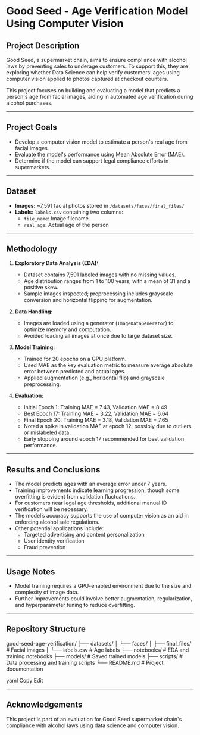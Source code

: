 # Good Seed - Age Verification Model Using Computer Vision

## Project Description

Good Seed, a supermarket chain, aims to ensure compliance with alcohol laws by preventing sales to underage customers. To support this, they are exploring whether Data Science can help verify customers’ ages using computer vision applied to photos captured at checkout counters.

This project focuses on building and evaluating a model that predicts a person's age from facial images, aiding in automated age verification during alcohol purchases.

---

## Project Goals

- Develop a computer vision model to estimate a person's real age from facial images.
- Evaluate the model's performance using Mean Absolute Error (MAE).
- Determine if the model can support legal compliance efforts in supermarkets.

---

## Dataset

- **Images:** ~7,591 facial photos stored in `/datasets/faces/final_files/`
- **Labels:** `labels.csv` containing two columns:
  - `file_name`: Image filename
  - `real_age`: Actual age of the person

---

## Methodology

1. **Exploratory Data Analysis (EDA):**
   - Dataset contains 7,591 labeled images with no missing values.
   - Age distribution ranges from 1 to 100 years, with a mean of 31 and a positive skew.
   - Sample images inspected; preprocessing includes grayscale conversion and horizontal flipping for augmentation.

2. **Data Handling:**
   - Images are loaded using a generator (`ImageDataGenerator`) to optimize memory and computation.
   - Avoided loading all images at once due to large dataset size.

3. **Model Training:**
   - Trained for 20 epochs on a GPU platform.
   - Used MAE as the key evaluation metric to measure average absolute error between predicted and actual ages.
   - Applied augmentation (e.g., horizontal flip) and grayscale preprocessing.

4. **Evaluation:**
   - Initial Epoch 1: Training MAE = 7.43, Validation MAE = 8.49
   - Best Epoch 17: Training MAE = 3.22, Validation MAE = 6.64
   - Final Epoch 20: Training MAE = 3.18, Validation MAE = 7.65
   - Noted a spike in validation MAE at epoch 12, possibly due to outliers or mislabeled data.
   - Early stopping around epoch 17 recommended for best validation performance.

---

## Results and Conclusions

- The model predicts ages with an average error under 7 years.
- Training improvements indicate learning progression, though some overfitting is evident from validation fluctuations.
- For customers near legal age thresholds, additional manual ID verification will be necessary.
- The model’s accuracy supports the use of computer vision as an aid in enforcing alcohol sale regulations.
- Other potential applications include:
  - Targeted advertising and content personalization
  - User identity verification
  - Fraud prevention

---

## Usage Notes

- Model training requires a GPU-enabled environment due to the size and complexity of image data.
- Further improvements could involve better augmentation, regularization, and hyperparameter tuning to reduce overfitting.

---

## Repository Structure

good-seed-age-verification/
├── datasets/
│ └── faces/
│ ├── final_files/ # Facial images
│ └── labels.csv # Age labels
├── notebooks/ # EDA and training notebooks
├── models/ # Saved trained models
├── scripts/ # Data processing and training scripts
└── README.md # Project documentation

yaml
Copy
Edit

---

## Acknowledgements

This project is part of an evaluation for Good Seed supermarket chain's compliance with alcohol laws using data science and computer vision.

